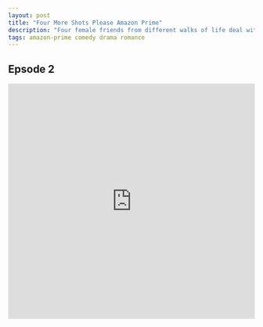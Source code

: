 ```yaml
---
layout: post
title: "Four More Shots Please Amazon Prime"
description: "Four female friends from different walks of life deal with romance, work-life conflicts, ambitions and anxieties in modern-day India."
tags: amazon-prime comedy drama romance
---
```


## Epsode 2

<div class="responsive-container">
<iframe src="https://drive.google.com/file/d/1YrkLXaK6NR1EAwCkVhCSOFolyvR7EKRg/preview" frameborder="0" marginwidth="0" marginheight="0" scrolling="NO" width="100%" height="480" allowfullscreen></iframe>
<div style="width: 80px; height: 80px; position: absolute; opacity: 0; right: 0px; top: 0px;"> </div></div>
